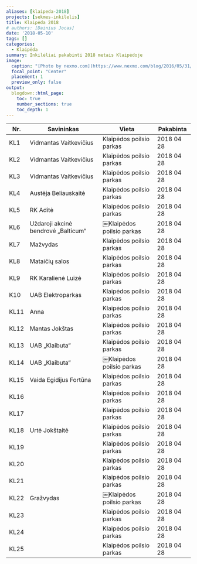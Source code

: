 ```yaml
---
aliases: [klaipeda-2018]
projects: [sekmes-inkilelis]
title: Klaipėda 2018
# authors: [Dainius Jocas]
date: '2018-05-10'
tags: []
categories:
  - Klaipėda
summary: Inkilėliai pakabinti 2018 metais Klaipėdoje
image:
  caption: "[Photo by nexmo.com](https://www.nexmo.com/blog/2016/05/31/building-sms-google-sheets-application-aws-lambda-dr)"
  focal_point: "Center"
  placement: 1
  preview_only: false
output:
  blogdown::html_page:
    toc: true
    number_sections: true
    toc_depth: 1
---
```

| Nr. | Savininkas | Vieta | Pakabinta |
|-----|------------|-------|------|
|KL1|Vidmantas Vaitkevičius|Klaipėdos poilsio parkas|2018 04 28|              
|KL2|Vidmantas Vaitkevičius|Klaipėdos poilsio parkas|2018 04 28|              
|KL3|Vidmantas Vaitkevičius|Klaipėdos poilsio parkas|2018 04 28|              
|KL4|Austėja Beliauskaitė|Klaipėdos poilsio parkas|2018 04 28|                
|KL5|RK Aditė|Klaipėdos poilsio parkas|2018 04 28|                            
|KL6|Uždaroji akcinė bendrovė „Balticum“|￼Klaipėdos poilsio parkas|2018 04 28|
|KL7|Mažvydas|Klaipėdos poilsio parkas|2018 04 28|                            
|KL8|Mataičių salos|Klaipėdos poilsio parkas|2018 04 28|                      
|KL9|RK Karalienė Luizė|Klaipėdos poilsio parkas|2018 04 28|                  
|K10|UAB Elektroparkas|Klaipėdos poilsio parkas|2018 04 28|                   
|KL11|Anna|Klaipėdos poilsio parkas|2018 04 28|                               
|KL12|Mantas Jokštas|Klaipėdos poilsio parkas|2018 04 28|                     
|KL13|UAB „Klaibuta“|Klaipėdos poilsio parkas|2018 04 28|                     
|KL14|UAB „Klaibuta“|￼Klaipėdos poilsio parkas|2018 04 28|                    
|KL15|Vaida Egidijus Fortūna|Klaipėdos poilsio parkas|2018 04 28|             
|KL16||Klaipėdos poilsio parkas|2018 04 28|                                   
|KL17||Klaipėdos poilsio parkas|2018 04 28|                                   
|KL18|Urtė Jokštaitė|Klaipėdos poilsio parkas|2018 04 28|                     
|KL19||Klaipėdos poilsio parkas|2018 04 28|                                   
|KL20||Klaipėdos poilsio parkas|2018 04 28|                                   
|KL21||Klaipėdos poilsio parkas|2018 04 28|                                   
|KL22|Gražvydas|￼Klaipėdos poilsio parkas|2018 04 28|                         
|KL23||Klaipėdos poilsio parkas|2018 04 28|                                   
|KL24||Klaipėdos poilsio parkas|2018 04 28|                                   
|KL25||Klaipėdos poilsio parkas|2018 04 28|
